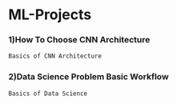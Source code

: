 # ML-Projects

### 1)How To Choose CNN Architecture

```diff
Basics of CNN Architecture
```

### 2)Data Science Problem Basic Workflow

```diff
Basics of Data Science
```







